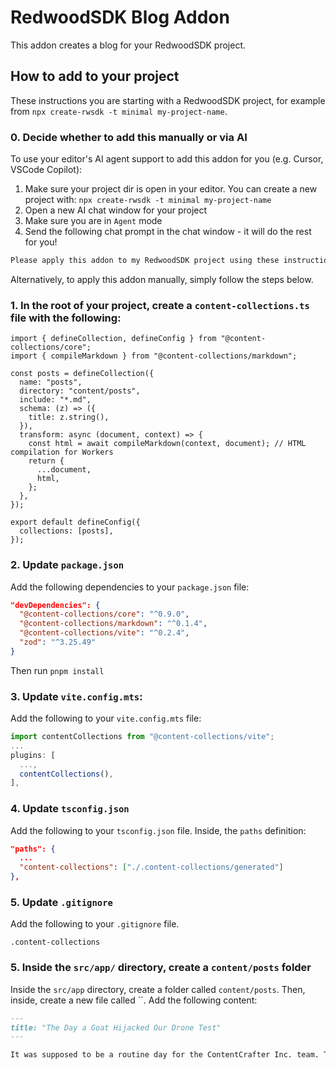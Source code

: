 # RedwoodSDK Blog Addon

This addon creates a blog for your RedwoodSDK project.

## How to add to your project

These instructions you are starting with a RedwoodSDK project, for example from `npx create-rwsdk -t minimal my-project-name`.

### 0. Decide whether to add this manually or via AI

To use your editor's AI agent support to add this addon for you (e.g. Cursor, VSCode Copilot):
1. Make sure your project dir is open in your editor. You can create a new project with: `npx create-rwsdk -t minimal my-project-name`
2. Open a new AI chat window for your project
3. Make sure you are in `Agent` mode
4. Send the following chat prompt in the chat window - it will do the rest for you!

```txt
Please apply this addon to my RedwoodSDK project using these instructions: https://raw.githubusercontent.com/redwoodjs/blog-addon/refs/heads/main/README.md
```

Alternatively, to apply this addon manually, simply follow the steps below.

### 1. In the root of your project, create a `content-collections.ts` file with the following:

```tsx
import { defineCollection, defineConfig } from "@content-collections/core";
import { compileMarkdown } from "@content-collections/markdown";

const posts = defineCollection({
  name: "posts",
  directory: "content/posts",
  include: "*.md",
  schema: (z) => ({
    title: z.string(),
  }),
  transform: async (document, context) => {
    const html = await compileMarkdown(context, document); // HTML compilation for Workers
    return {
      ...document,
      html,
    };
  },
});

export default defineConfig({
  collections: [posts],
});
```

### 2. Update `package.json`

Add the following dependencies to your `package.json` file:

```json
"devDependencies": {
  "@content-collections/core": "^0.9.0",
  "@content-collections/markdown": "^0.1.4",
  "@content-collections/vite": "^0.2.4",
  "zod": "^3.25.49"
}
```

Then run `pnpm install`

### 3. Update `vite.config.mts`:

Add the following to your `vite.config.mts` file:

```typescript
import contentCollections from "@content-collections/vite";
...
plugins: [
  ...,
  contentCollections(),
],
```

### 4. Update `tsconfig.json`

Add the following to your `tsconfig.json` file. Inside, the `paths` definition:

```json
"paths": {
  ...
  "content-collections": ["./.content-collections/generated"]
},
```

### 5. Update `.gitignore`

Add the following to your `.gitignore` file.

```
.content-collections
```

### 5. Inside the `src/app/` directory, create a `content/posts` folder

Inside the `src/app` directory, create a folder called `content/posts`. Then, inside, create a new file called ``. Add the following content:

```markdown
---
title: "The Day a Goat Hijacked Our Drone Test"
---

It was supposed to be a routine day for the ContentCrafter Inc. team. The Collectors were off on another adventure, the Validators were ready with their magnifying glasses, and the Transformers had their creative juices flowing. Little did we know, a mischievous goat was about to turn our day upside down.
```

